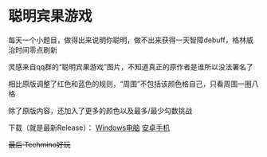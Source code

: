 # 聪明宾果游戏

每天一个小题目，做得出来说明你聪明，做不出来获得一天智障debuff，格林威治时间零点刷新

灵感来自qq群的“聪明宾果游戏”图片，不知道真正的原作者是谁所以没法署名了

相比原版调整了红色和蓝色的规则，“周围”不包括该颜色格自己，只看周围一圈八格

除了原版内容，还加入了更多的颜色以及最多/最少勾数挑战

下载（就是最新Release）：
[Windows电脑](https://github.com/26F-Studio/smartbingo/releases/latest/download/SmartBingo_Win64.zip)
[安卓手机](https://github.com/26F-Studio/smartbingo/releases/latest/download/SmartBingo_Android.apk)

~~最后 Techmino好玩~~
